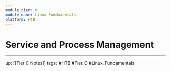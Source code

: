 ```yaml
---
module_tier: 0
module_name: Linux Fundamentals
platform: HTB
---
```

# Service and Process Management
---

up: [[Tier  0 Notes]]
tags: #HTB #Tier_0 #Linux_Fundamentals 